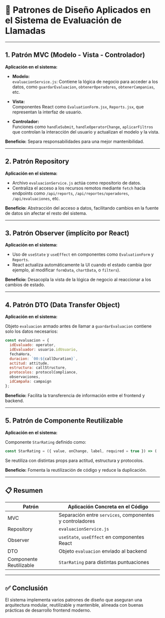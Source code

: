 # 📐 Patrones de Diseño Aplicados en el Sistema de Evaluación de Llamadas

---

## 1. Patrón MVC (Modelo - Vista - Controlador)

**Aplicación en el sistema:**

- **Modelo:**  
  `evaluacionService.js`: Contiene la lógica de negocio para acceder a los datos, como `guardarEvaluacion`, `obtenerOperadores`, `obtenerCampanias`, etc.

- **Vista:**  
  Componentes React como `EvaluationForm.jsx`, `Reports.jsx`, que representan la interfaz de usuario.

- **Controlador:**  
  Funciones como `handleSubmit`, `handleOperatorChange`, `aplicarFiltros` que controlan la interacción del usuario y actualizan el modelo y la vista.

**Beneficio:** Separa responsabilidades para una mejor mantenibilidad.

---

## 2. Patrón Repository

**Aplicación en el sistema:**

- Archivo `evaluacionService.js` actúa como repositorio de datos.
- Centraliza el acceso a los recursos remotos mediante `fetch` hacia endpoints como `/api/reports`, `/api/reportes/operadores`, `/api/evaluaciones`, etc.

**Beneficio:** Abstracción del acceso a datos, facilitando cambios en la fuente de datos sin afectar el resto del sistema.

---

## 3. Patrón Observer (implícito por React)

**Aplicación en el sistema:**

- Uso de `useState` y `useEffect` en componentes como `EvaluationForm` y `Reports`.
- React actualiza automáticamente la UI cuando el estado cambia (por ejemplo, al modificar `formData`, `chartData`, o `filters`).

**Beneficio:** Desacopla la vista de la lógica de negocio al reaccionar a los cambios de estado.

---

## 4. Patrón DTO (Data Transfer Object)

**Aplicación en el sistema:**

Objeto `evaluacion` armado antes de llamar a `guardarEvaluacion` contiene solo los datos necesarios:

```js
const evaluacion = {
  idEvaluado: operator,
  idEvaluador: usuario.idUsuario,
  fechaHora,
  duracion: `00:${callDuration}`,
  actitud: attitude,
  estructura: callStructure,
  protocolos: protocolCompliance,
  observaciones,
  idCampaña: campaign
};
```

**Beneficio:** Facilita la transferencia de información entre el frontend y backend.

---

## 5. Patrón de Componente Reutilizable

**Aplicación en el sistema:**

Componente `StarRating` definido como:

```js
const StarRating = ({ value, onChange, label, required = true }) => ( ... )
```

Se reutiliza con distintas props para actitud, estructura y protocolos.

**Beneficio:** Fomenta la reutilización de código y reduce la duplicación.

---

## 📋 Resumen

| Patrón                  | Aplicación Concreta en el Código                         |
|------------------------|----------------------------------------------------------|
| MVC                    | Separación entre `services`, componentes y controladores |
| Repository             | `evaluacionService.js`                                   |
| Observer               | `useState`, `useEffect` en componentes React             |
| DTO                    | Objeto `evaluacion` enviado al backend                   |
| Componente Reutilizable| `StarRating` para distintas puntuaciones                 |

---

## ✅ Conclusión

El sistema implementa varios patrones de diseño que aseguran una arquitectura modular, reutilizable y mantenible, alineada con buenas prácticas de desarrollo frontend moderno.
